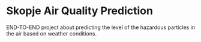 # Skopje Air Quality Prediction
END-TO-END project about predicting the level of the hazardous particles in the air based on weather conditions.
